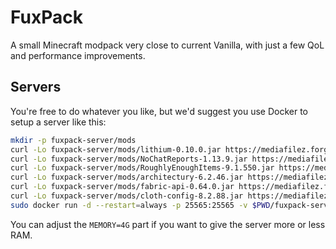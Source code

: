 # FuxPack

A small Minecraft modpack very close to current Vanilla, with just a few QoL and
performance improvements.

## Servers

You're free to do whatever you like, but we'd suggest you use Docker to setup a
server like this:

```sh
mkdir -p fuxpack-server/mods
curl -Lo fuxpack-server/mods/lithium-0.10.0.jar https://mediafilez.forgecdn.net/files/4034/401/lithium-fabric-mc1.19.2-0.10.0.jar
curl -Lo fuxpack-server/mods/NoChatReports-1.13.9.jar https://mediafilez.forgecdn.net/files/4022/522/NoChatReports-FABRIC-1.19.2-v1.13.9.jar
curl -Lo fuxpack-server/mods/RoughlyEnoughItems-9.1.550.jar https://mediafilez.forgecdn.net/files/4010/364/RoughlyEnoughItems-9.1.550.jar
curl -Lo fuxpack-server/mods/architectury-6.2.46.jar https://mediafilez.forgecdn.net/files/3984/16/architectury-6.2.46-fabric.jar
curl -Lo fuxpack-server/mods/fabric-api-0.64.0.jar https://mediafilez.forgecdn.net/files/4033/180/fabric-api-0.64.0%2B1.19.2.jar
curl -Lo fuxpack-server/mods/cloth-config-8.2.88.jar https://mediafilez.forgecdn.net/files/3972/420/cloth-config-8.2.88-fabric.jar
sudo docker run -d --restart=always -p 25565:25565 -v $PWD/fuxpack-server:/data -e TYPE=FABRIC -e VERSION=1.19.2 -e EULA=TRUE -e MEMORY=4G itzg/minecraft-server
```

You can adjust the `MEMORY=4G` part if you want to give the server more or less
RAM.
